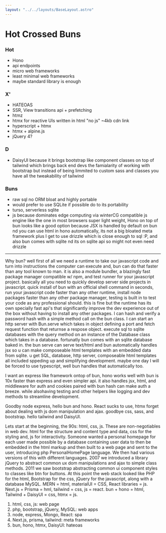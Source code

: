 ```yaml
---
layout: "../../layouts/BaseLayout.astro"
---
```

# Hot Crossed Buns 

### Hot
- Hono
- api endpoints
- micro web frameworks
- least minimal web frameworks
- maybe standard library is enough


### X'
- HATEOAS
- SSR, View transitions api + prefetching
- htmz
- htmx for reactive UIs written in html "no js" ~4kb cdn link
- hyperscript + htmx
- htmx + alpine.js
- jQuery 4?


### D

- DaisyUI because it brings bootstrap like component classes on top of tailwind which brings back end devs the famialarity of working with bootstrap but instead of being limmited to custom sass and classes you have all the tweakability of tailwind


### Buns

- raw sql no ORM bloat and highly portable
- would prefer to use SQLite if possible do to its portability
- turso, serverless sqlite
- js because dominates edge computing via winterCG compatible js engine like the one in most browsers super light weight, Hono on top of bun looks like a good option because JSX is handled by default on bun nd you can use html in hono automatically, its not a big bloated meta framework plus I get to use drizzle which is close enough to sql :P, and also bun comes with sqlite nd its on sqlite api so might not even need drizzle
---
Why bun? well first of all we need a runtime to take our javascript code and turn into instructions the computer can execute and, bun can do that faster than any tool known to man. it is also a module bundler, a blazingly fast package manager compatible w/ npm, and test runner for your javascript project. basically all you need to quickly develop server side projects in javascript. quick install of bun with an official shell command in seconds, run your javascript code faster than any other runtime, install node packages faster than any other package manager, testing is built in to test your code as any professional should. this is fine but the runtime has its own specially fast api's that significantly improve the dev experience out of the box without having to install any other packages. I can hash and verify a password hash with a simple method call on the bun class. I can start  an http server with Bun.serve which takes in object defining a port and fetch request function that returnse a respose object. execute sql to sqlite databases with the query method on an instance of the Database class which takes in a database. fortunatly bun comes with an sqlite database baked in. the bun serve can serve text/html and bun automatically handles jsx so u can make composeable html templates with an embedded data from sqlite. u get SQL, database, http server, composeable html templates all included sppeding up and simplifying development. maybe one day I will be forced to use typescript, well bun handles that automatically too.

I want an express like framework ontop of bun, hono works well with bun is 10x faster than express and even simpler api. it also handles jsx, html, and middleware for auth and cookies paired with bun hash can make auth a breeze. while alsohaving testing and other helpers like logging and dev methods to streamline development.

Goodby node express, hello bun and hono.
React sucks to use, htmx forget about dealing with js dom manipulation and ajax.
goodbye css, sass, and bootstrap. hello tailwind and DaisyUI.

Lets start at the beginning, the 90s: html, css, js. These are non-negotiables in web dev. html for the structure and content type and data, css for the styling and, js for interactivity. Someone wanted a personal homepage for each user made possible by a database containing user data to then be embedded in the html markup and then built to a web page and sent to the user, introducing php PersonalHomePage language. We then had various versions of this with different languages. 2007 we introduced a library jQuery to abstract common ux dom manipulations and ajax to simple class methods. 2011 we saw bootstrap abstracting common ui component styles to classes like btn for buttons. At this point the web stack looked like PHP for the html, Bootstrap for the css, jQuery for the javascript, along with a database MySQL. MERN = html, materialUI = CSS, React libraries = js. Next.js + Prisma = hml, tailwind = css, js = react. bun + hono = html, Tailwind + DaisyUI = css, htmx = js.

1. html, css, js: web page
2. php, bootstrap, jQuery, MySQL: web apps
3. node, express, Mongo, React: spa
4. Next.js, prisma, tailwind: meta frameworks
5. bun, hono, htmx, DaisyUI: hateoas


